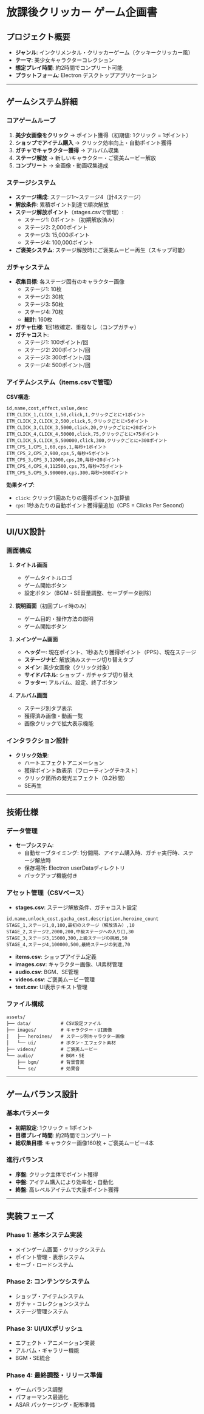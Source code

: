 ﻿# 放課後クリッカー ゲーム企画書

## プロジェクト概要
- **ジャンル**: インクリメンタル・クリッカーゲーム（クッキークリッカー風）
- **テーマ**: 美少女キャラクターコレクション
- **想定プレイ時間**: 約2時間でコンプリート可能
- **プラットフォーム**: Electron デスクトップアプリケーション

---

## ゲームシステム詳細

### コアゲームループ
1. **美少女画像をクリック** → ポイント獲得（初期値: 1クリック = 1ポイント）
2. **ショップでアイテム購入** → クリック効率向上・自動ポイント獲得
3. **ガチャでキャラクター獲得** → アルバム収集
4. **ステージ解放** → 新しいキャラクター・ご褒美ムービー解放
5. **コンプリート** → 全画像・動画収集達成

### ステージシステム
- **ステージ構成**: ステージ1～ステージ4（計4ステージ）
- **解放条件**: 累積ポイント到達で順次解放
- **ステージ解放ポイント**（stages.csvで管理）:
  - ステージ1: 0ポイント（初期解放済み）
  - ステージ2: 2,000ポイント
  - ステージ3: 15,000ポイント
  - ステージ4: 100,000ポイント
- **ご褒美システム**: ステージ解放時にご褒美ムービー再生（スキップ可能）

### ガチャシステム
- **収集目標**: 各ステージ固有のキャラクター画像
  - ステージ1: 10枚
  - ステージ2: 30枚
  - ステージ3: 50枚
  - ステージ4: 70枚
  - **総計**: 160枚
- **ガチャ仕様**: 1回1枚確定、重複なし（コンプガチャ）
- **ガチャコスト**:
  - ステージ1: 100ポイント/回
  - ステージ2: 200ポイント/回
  - ステージ3: 300ポイント/回
  - ステージ4: 500ポイント/回

### アイテムシステム（items.csvで管理）
**CSV構造**:
```csv
id,name,cost,effect,value,desc
ITM_CLICK_1,CLICK_1,50,click,1,クリックごとに+1ポイント
ITM_CLICK_2,CLICK_2,500,click,5,クリックごとに+5ポイント
ITM_CLICK_3,CLICK_3,5000,click,20,クリックごとに+20ポイント
ITM_CLICK_4,CLICK_4,50000,click,75,クリックごとに+75ポイント
ITM_CLICK_5,CLICK_5,500000,click,300,クリックごとに+300ポイント
ITM_CPS_1,CPS_1,60,cps,1,毎秒+1ポイント
ITM_CPS_2,CPS_2,900,cps,5,毎秒+5ポイント
ITM_CPS_3,CPS_3,12000,cps,20,毎秒+20ポイント
ITM_CPS_4,CPS_4,112500,cps,75,毎秒+75ポイント
ITM_CPS_5,CPS_5,900000,cps,300,毎秒+300ポイント
```

**効果タイプ**:
- `click`: クリック1回あたりの獲得ポイント加算値
- `cps`: 1秒あたりの自動ポイント獲得量追加（CPS = Clicks Per Second）

---

## UI/UX設計

### 画面構成
1. **タイトル画面**
   - ゲームタイトルロゴ
   - ゲーム開始ボタン
   - 設定ボタン（BGM・SE音量調整、セーブデータ削除）

2. **説明画面**（初回プレイ時のみ）
   - ゲーム目的・操作方法の説明
   - ゲーム開始ボタン

3. **メインゲーム画面**
   - **ヘッダー**: 現在ポイント、1秒あたり獲得ポイント（PPS）、現在ステージ
   - **ステージナビ**: 解放済みステージ切り替えタブ
   - **メイン**: 美少女画像（クリック対象）
   - **サイドパネル**: ショップ・ガチャタブ切り替え
   - **フッター**: アルバム、設定、終了ボタン

4. **アルバム画面**
   - ステージ別タブ表示
   - 獲得済み画像・動画一覧
   - 画像クリックで拡大表示機能

### インタラクション設計
- **クリック効果**:
  - ハートエフェクトアニメーション
  - 獲得ポイント数表示（フローティングテキスト）
  - クリック箇所の発光エフェクト（0.2秒間）
  - SE再生

---

## 技術仕様

### データ管理
- **セーブシステム**:
  - 自動セーブタイミング: 1分間隔、アイテム購入時、ガチャ実行時、ステージ解放時
  - 保存場所: Electron userDataディレクトリ
  - バックアップ機能付き

### アセット管理（CSVベース）
- **stages.csv**: ステージ解放条件、ガチャコスト設定
```csv
id,name,unlock_cost,gacha_cost,description,heroine_count
STAGE_1,ステージ1,0,100,最初のステージ（解放済み）,10
STAGE_2,ステージ2,2000,200,中級ステージへの入り口,30
STAGE_3,ステージ3,15000,300,上級ステージの挑戦,50
STAGE_4,ステージ4,100000,500,最終ステージの到達,70
```
- **items.csv**: ショップアイテム定義
- **images.csv**: キャラクター画像、UI素材管理
- **audio.csv**: BGM、SE管理
- **videos.csv**: ご褒美ムービー管理
- **text.csv**: UI表示テキスト管理

### ファイル構成
```
assets/
├── data/           # CSV設定ファイル
├── images/         # キャラクター・UI画像
│   ├── heroines/   # ステージ別キャラクター画像
│   └── ui/         # ボタン・エフェクト素材
├── videos/         # ご褒美ムービー
└── audio/          # BGM・SE
    ├── bgm/        # 背景音楽
    └── se/         # 効果音
```

---

## ゲームバランス設計

### 基本パラメータ
- **初期設定**: 1クリック = 1ポイント
- **目標プレイ時間**: 約2時間でコンプリート
- **総収集目標**: キャラクター画像160枚 + ご褒美ムービー4本

### 進行バランス
- **序盤**: クリック主体でポイント獲得
- **中盤**: アイテム購入により効率化・自動化
- **終盤**: 高レベルアイテムで大量ポイント獲得

---

## 実装フェーズ

### Phase 1: 基本システム実装
- メインゲーム画面・クリックシステム
- ポイント管理・表示システム
- セーブ・ロードシステム

### Phase 2: コンテンツシステム
- ショップ・アイテムシステム
- ガチャ・コレクションシステム
- ステージ管理システム

### Phase 3: UI/UXポリッシュ
- エフェクト・アニメーション実装
- アルバム・ギャラリー機能
- BGM・SE統合

### Phase 4: 最終調整・リリース準備
- ゲームバランス調整
- パフォーマンス最適化
- ASAR パッケージング・配布準備